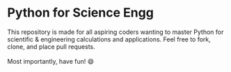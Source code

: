 # Python for Science Engg
This repository is made for all aspiring coders wanting to master Python for scientific & engineering calculations and applications. Feel free to fork, clone, and place pull requests.<br><br>Most importantly, have fun! 😄
